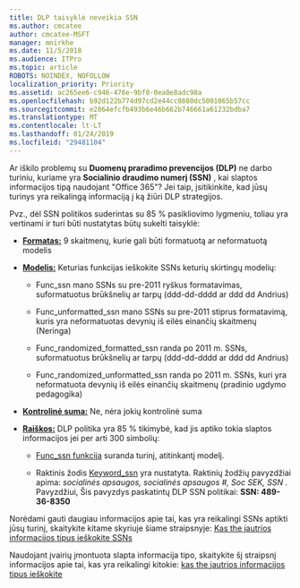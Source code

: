 ```yaml
---
title: DLP taisyklė neveikia SSN
ms.author: cmcatee
author: cmcatee-MSFT
manager: mnirkhe
ms.date: 11/5/2018
ms.audience: ITPro
ms.topic: article
ROBOTS: NOINDEX, NOFOLLOW
localization_priority: Priority
ms.assetid: ac265ee6-c946-476e-9bf0-0ea0e8adc98a
ms.openlocfilehash: b92d122b774d97cd2e44cc0880dc5001065b57cc
ms.sourcegitcommit: e2864efcfb493b6e46b662b746661a61232bdba7
ms.translationtype: MT
ms.contentlocale: lt-LT
ms.lasthandoff: 01/24/2019
ms.locfileid: "29481104"
---
```

Ar iškilo problemų su **Duomenų praradimo prevencijos (DLP)** ne darbo turiniu, kuriame yra **Socialinio draudimo numerį (SSN)** , kai slaptos informacijos tipą naudojant "Office 365"? Jei taip, įsitikinkite, kad jūsų turinys yra reikalingą informaciją į ką žiūri DLP strategijos. 
  
Pvz., dėl SSN politikos suderintas su 85 % pasikliovimo lygmeniu, toliau yra vertinami ir turi būti nustatytas būtų sukelti taisyklė:
  
- **[Formatas:](https://docs.microsoft.com/en-us/office365/securitycompliance/what-the-sensitive-information-types-look-for#format-80)** 9 skaitmenų, kurie gali būti formatuotą ar neformatuotą modelis 
    
- **[Modelis:](https://msconnect.microsoft.com/https:/docs.microsoft.com/en-us/office365/securitycompliance/what-the-sensitive-information-types-look-for#pattern-80)** Keturias funkcijas ieškokite SSNs keturių skirtingų modelių: 
    
  - Func_ssn mano SSNs su pre-2011 ryškus formatavimas, suformatuotus brūkšnelių ar tarpų (ddd-dd-dddd ar ddd dd Andrius)
    
  - Func_unformatted_ssn mano SSNs su pre-2011 stiprus formatavimą, kuris yra neformatuotas devynių iš eilės einančių skaitmenų (Neringa)
    
  - Func_randomized_formatted_ssn randa po 2011 m. SSNs, suformatuotus brūkšnelių ar tarpų (ddd-dd-dddd ar ddd dd Andrius)
    
  - Func_randomized_unformatted_ssn randa po 2011 m. SSNs, kuri yra neformatuota devynių iš eilės einančių skaitmenų (pradinio ugdymo pedagogika)
    
- **[Kontrolinė suma:](https://docs.microsoft.com/en-us/office365/securitycompliance/what-the-sensitive-information-types-look-for#checksum-79)** Ne, nėra jokių kontrolinė suma 
    
- **[Raiškos:](https://docs.microsoft.com/en-us/office365/securitycompliance/what-the-sensitive-information-types-look-for#definition-80)** DLP politika yra 85 % tikimybė, kad jis aptiko tokia slaptos informacijos jei per arti 300 simbolių: 
    
  - [Func_ssn funkcija](https://docs.microsoft.com/en-us/office365/securitycompliance/what-the-sensitive-information-types-look-for#pattern-80) suranda turinį, atitinkantį modelį. 
    
  - Raktinis žodis [Keyword_ssn](https://docs.microsoft.com/en-us/office365/securitycompliance/what-the-sensitive-information-types-look-for#keyword_ssn) yra nustatyta. Raktinių žodžių pavyzdžiai apima: *socialinės apsaugos, socialinės apsaugos #, Soc SEK, SSN* . Pavyzdžiui, Šis pavyzdys paskatintų DLP SSN politikai: **SSN: 489-36-8350**
    
Norėdami gauti daugiau informacijos apie tai, kas yra reikalingi SSNs aptikti jūsų turinį, skaitykite kitame skyriuje šiame straipsnyje: [Kas the jautrios informacijos tipus ieškokite SSNs](https://docs.microsoft.com/en-us/office365/securitycompliance/what-the-sensitive-information-types-look-for#us-social-security-number-ssn)
  
Naudojant įvairių įmontuota slapta informacija tipo, skaitykite šį straipsnį informacijos apie tai, kas yra reikalingi kitokie: [kas the jautrios informacijos tipus ieškokite](https://docs.microsoft.com/en-us/office365/securitycompliance/what-the-sensitive-information-types-look-for)
  

